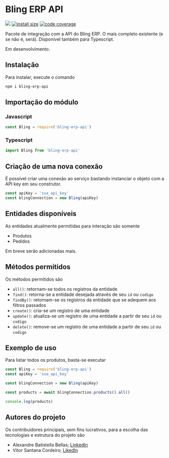 # Bling ERP API

[![](https://img.shields.io/npm/v/bling-erp-api.svg)](https://www.npmjs.com/package/bling-erp-api)
[![install size](https://packagephobia.com/badge?p=bling-erp-api)](https://packagephobia.com/result?p=bling-erp-api)
[![code coverage](https://coveralls.io/repos/github/AlexandreBellas/bling-erp-api/badge.svg?branch=main)](https://coveralls.io/github/AlexandreBellas/bling-erp-api?branch=main)

Pacote de integração com a API do Bling ERP. O mais completo existente (e se não é, será).
Disponível também para Typescript.

Em desenvolvimento.

## Instalação

Para instalar, execute o comando

```bash
npm i bling-erp-api
```

## Importação do módulo

### Javascript

```js
const Bling = require('bling-erp-api')
```

### Typescript

```ts
import Bling from 'bling-erp-api'
```

## Criação de uma nova conexão

É possível criar uma conexão ao serviço bastando instanciar o objeto com a API
key em seu construtor.

```js
const apiKey = 'sua_api_key'
const blingConnection = new Bling(apiKey)
```

## Entidades disponíveis

As entidades atualmente permitidas para interação são somente

- Produtos
- Pedidos

Em breve serão adicionadas mais.

## Métodos permitidos

Os métodos permitidos são

- `all()`: retornam-se todos os registros da entidade
- `find()`: retorna-se a entidade desejada através de seu `id` ou `codigo`
- `findBy()`: retornam-se os registros da entidade que se adequem aos filtros
  passados
- `create()`: cria-se um registro de uma entidade
- `update()`: atualiza-se um registro de uma entidade a partir de seu `id` ou
  `codigo`
- `delete()`: remove-se um registro de uma entidade a partir de seu `id` ou
  `codigo`

## Exemplo de uso

Para listar todos os produtos, basta-se executar

```js
const Bling = require('bling-erp-api')
const apiKey = 'sua_api_key'

const blingConnection = new Bling(apiKey)

const products = await blingConnection.products().all()

console.log(products)
```

## Autores do projeto

Os contribuidores principais, sem fins lucrativos, para a escolha das
tecnologias e estrutura do projeto são

- Alexandre Batistella Bellas; [LinkedIn](https://linkedin.com/in/alebatistella/)
- Vitor Santana Cordeiro; [LikedIn](https://linkedin.com/in/vitorsanc)
